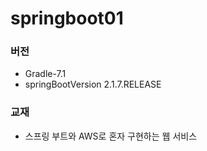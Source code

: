 # springboot01

### 버전
- Gradle-7.1
- springBootVersion 2.1.7.RELEASE

### 교재
- 스프링 부트와 AWS로 혼자 구현하는 웹 서비스
